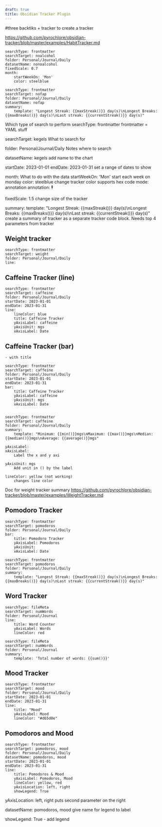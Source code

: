```yaml
---
draft: true
title: Obsidian Tracker Plugin
---
```


#three backtiks + tracker to create a tracker

https://github.com/pyrochlore/obsidian-tracker/blob/master/examples/HabitTracker.md

```tracker
searchType: frontmatter
searchTarget: noalcohol
folder: Personal/Journal/Daily
datasetName: nonoalcohol
fixedScale: 0.7
month:
	startWeekOn: 'Mon'
	color: steelblue
```
```tracker
searchType: frontmatter
searchTarget: nofap
folder: Personal/Journal/Daily
datasetName: nofap
summary:
	template: "Longest Streak: {{maxStreak()}} day(s)\nLongest Breaks: {{maxBreaks()}} day(s)\nLast streak: {{currentStreak()}} day(s)"
```

Which type of search to perform
	searchType: frontmatter
		frontmatter = YAML stuff

searchTarget: kegels
	What to search for

folder: Personal/Journal/Daily Notes
	where to search

datasetName: kegels
	add name to the chart

startDate: 2023-01-01
endDate: 2023-01-31
	set a range of dates to show
	
month: 
	What to do with the data
	startWeekOn: 'Mon'
		start each week on monday
	color: steelblue
		change tracker color
		supports hex code
	mode: annotation
	annotation: 🕴

fixedScale: 1.5
	change size of the tracker
	
summary:
	template: "Longest Streak: {{maxStreak()}} day(s)\nLongest Breaks: {{maxBreaks()}} day(s)\nLast streak: {{currentStreak()}} day(s)"
		create a summary of tracker as a separate tracker code block. Needs top 4 parameters from tracker

## Weight tracker


```tracker
searchType: frontmatter
searchTarget: weight
folder: Personal/Journal/Daily
line:
```

## Caffeine Tracker (line)

```tracker
searchType: frontmatter
searchTarget: caffeine
folder: Personal/Journal/Daily
startDate: 2023-01-01
endDate: 2023-01-31
line:
	lineColor: blue
	title: Caffeine Tracker
	yAxisLabel: caffeine
	yAxisUnit: mgs
	xAxisLabel: Date
```

## Caffeine Tracker (bar)
	- with title

```tracker
searchType: frontmatter
searchTarget: caffeine
folder: Personal/Journal/Daily
startDate: 2023-01-01
endDate: 2023-01-31
bar:
	title: Caffeine Tracker
	yAxisLabel: caffeine
	yAxisUnit: mgs
	xAxisLabel: Date
	
```

```tracker
searchType: frontmatter
searchTarget: caffeine
folder: Personal/Journal/Daily
summary:
	template: "Minimum: {{min()}}mgs\nMaximum: {{max()}}mgs\nMedian: {{median()}}mgs\nAverage: {{average()}}mgs"
```


	yAxisLabel: 
	xAxisLabel:
		Label the x and y axi

	yAxisUnit: mgs
		Add unit in () by the label

	lineColor: yellow (not working)
		changes line color

Doc for weight tracker summary
	https://github.com/pyrochlore/obsidian-tracker/blob/master/examples/WeightTracker.md

## Pomodoro Tracker

```tracker
searchType: frontmatter
searchTarget: pomodoros
folder: Personal/Journal/Daily
bar:
	title: Pomodoro Tracker
	yAxisLabel: Pomodoros
	yAxisUnit: 
	xAxisLabel: Date
```

```tracker
searchType: frontmatter
searchTarget: pomodoros
folder: Personal/Journal/Daily
summary:
    template: "Longest Streak: {{maxStreak()}} day(s)\nLongest Breaks: {{maxBreaks()}} day(s)\nLast streak: {{currentStreak()}} day(s)"
```

## Word Tracker

```tracker
searchType: fileMeta
searchTarget: numWords
folder: Personal/Journal
line:
	title: Word Counter
	yAxisLabel: Words
	lineColor: red
```

```tracker
searchType: fileMeta
searchTarget: numWords
folder: Personal/Journal
summary: 
	template: 'Total number of words: {{sum()}}'
```

## Mood Tracker

```tracker
searchType: frontmatter
searchTarget: mood
folder: Personal/Journal/Daily
startDate: 2023-01-01
endDate: 2023-01-31
line:
	title: "Mood"
	yAxisLabel: Mood
	lineColor: "#d65d0e"
```

## Pomodoros and Mood

```tracker
searchType: frontmatter
searchTarget: pomodoros, mood
folder: Personal/Journal/Daily
datasetName: pomodoros, mood
startDate: 2023-01-01
endDate: 2023-01-31
line:
	title: Pomodoros & Mood
	yAxisLabel: Pomodoros, Mood
	lineColor: yellow, red
	yAxisLocation: left, right
	showLegend: True
```

yAxisLocation: left, right
	puts second parameter on the right

datasetName: pomodoros, mood
	give name for legend to label

showLegend: True
	- add legend